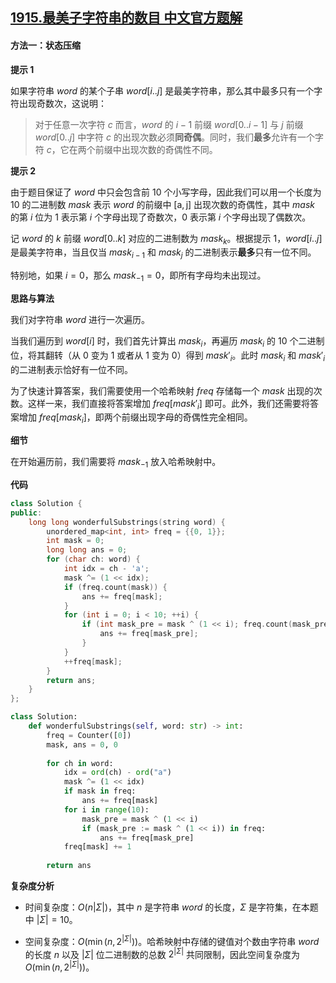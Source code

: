 ## [1915.最美子字符串的数目 中文官方题解](https://leetcode.cn/problems/number-of-wonderful-substrings/solutions/100000/zui-mei-zi-zi-fu-chuan-de-shu-mu-by-leet-2j7g)
#### 方法一：状态压缩

**提示 $1$**

如果字符串 $\textit{word}$ 的某个子串 $\textit{word}[i..j]$ 是最美字符串，那么其中最多只有一个字符出现奇数次，这说明：

> 对于任意一次字符 $c$ 而言，$\textit{word}$ 的 $i-1$ 前缀 $\textit{word}[0..i-1]$ 与 $j$ 前缀 $\textit{word}[0..j]$ 中字符 $c$ 的出现次数必须**同奇偶**。同时，我们**最多**允许有一个字符 $c$，它在两个前缀中出现次数的奇偶性不同。

**提示 $2$**

由于题目保证了 $\textit{word}$ 中只会包含前 $10$ 个小写字母，因此我们可以用一个长度为 $10$ 的二进制数 $\textit{mask}$ 表示 $\textit{word}$ 的前缀中 $[\text{a}, \text{j}]$ 出现次数的奇偶性，其中 $\textit{mask}$ 的第 $i$ 位为 $1$ 表示第 $i$ 个字母出现了奇数次，$0$ 表示第 $i$ 个字母出现了偶数次。

记 $\textit{word}$ 的 $k$ 前缀 $\textit{word}[0..k]$ 对应的二进制数为 $\textit{mask}_k$。根据提示 $1$，$\textit{word}[i..j]$ 是最美字符串，当且仅当 $\textit{mask}_{i-1}$ 和 $\textit{mask}_j$ 的二进制表示**最多**只有一位不同。

特别地，如果 $i=0$，那么 $\textit{mask}_{-1} = 0$，即所有字母均未出现过。

**思路与算法**

我们对字符串 $\textit{word}$ 进行一次遍历。

当我们遍历到 $\textit{word}[i]$ 时，我们首先计算出 $\textit{mask}_i$，再遍历 $\textit{mask}_i$ 的 $10$ 个二进制位，将其翻转（从 $0$ 变为 $1$ 或者从 $1$ 变为 $0$）得到 $\textit{mask}'_i$。此时 $\textit{mask}_i$ 和 $\textit{mask}'_i$ 的二进制表示恰好有一位不同。

为了快速计算答案，我们需要使用一个哈希映射 $\textit{freq}$ 存储每一个 $\textit{mask}$ 出现的次数。这样一来，我们直接将答案增加 $\textit{freq}[\textit{mask}'_i]$ 即可。此外，我们还需要将答案增加 $\textit{freq}[\textit{mask}_i]$，即两个前缀出现字母的奇偶性完全相同。

**细节**

在开始遍历前，我们需要将 $\textit{mask}_{-1}$ 放入哈希映射中。

**代码**

```C++ [sol1-C++]
class Solution {
public:
    long long wonderfulSubstrings(string word) {
        unordered_map<int, int> freq = {{0, 1}};
        int mask = 0;
        long long ans = 0;
        for (char ch: word) {
            int idx = ch - 'a';
            mask ^= (1 << idx);
            if (freq.count(mask)) {
                ans += freq[mask];
            }
            for (int i = 0; i < 10; ++i) {
                if (int mask_pre = mask ^ (1 << i); freq.count(mask_pre)) {
                    ans += freq[mask_pre];
                }
            }
            ++freq[mask];
        }
        return ans;
    }
};
```

```Python [sol1-Python3]
class Solution:
    def wonderfulSubstrings(self, word: str) -> int:
        freq = Counter([0])
        mask, ans = 0, 0
        
        for ch in word:
            idx = ord(ch) - ord("a")
            mask ^= (1 << idx)
            if mask in freq:
                ans += freq[mask]
            for i in range(10):
                mask_pre = mask ^ (1 << i)
                if (mask_pre := mask ^ (1 << i)) in freq:
                    ans += freq[mask_pre]
            freq[mask] += 1
        
        return ans
```

**复杂度分析**

- 时间复杂度：$O(n|\Sigma|)$，其中 $n$ 是字符串 $\textit{word}$ 的长度，$\Sigma$ 是字符集，在本题中 $|\Sigma|=10$。

- 空间复杂度：$O(\min(n, 2^{|\Sigma|}))$。哈希映射中存储的键值对个数由字符串 $\textit{word}$ 的长度 $n$ 以及 $|\Sigma|$ 位二进制数的总数 $2^{|\Sigma|}$ 共同限制，因此空间复杂度为 $O(\min(n, 2^{|\Sigma|}))$。